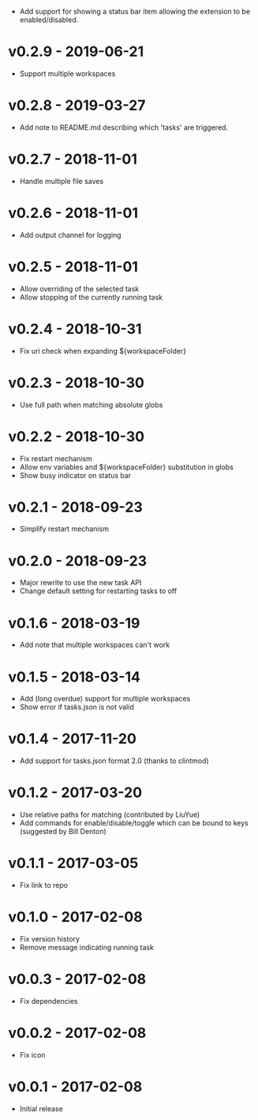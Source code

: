 - Add support for showing a status bar item allowing the extension to be enabled/disabled.

# v0.2.9 - 2019-06-21
- Support multiple workspaces

# v0.2.8 - 2019-03-27
- Add note to README.md describing which 'tasks' are triggered.

# v0.2.7 - 2018-11-01
- Handle multiple file saves

# v0.2.6 - 2018-11-01
- Add output channel for logging

# v0.2.5 - 2018-11-01
- Allow overriding of the selected task
- Allow stopping of the currently running task

# v0.2.4 - 2018-10-31
- Fix uri check when expanding ${workspaceFolder}

# v0.2.3 - 2018-10-30
- Use full path when matching absolute globs

# v0.2.2 - 2018-10-30
- Fix restart mechanism
- Allow env variables and ${workspaceFolder} substitution in globs
- Show busy indicator on status bar

# v0.2.1 - 2018-09-23
- Simplify restart mechanism

# v0.2.0 - 2018-09-23
- Major rewrite to use the new task API
- Change default setting for restarting tasks to off

# v0.1.6 - 2018-03-19
- Add note that multiple workspaces can't work

# v0.1.5 - 2018-03-14
- Add (long overdue) support for multiple workspaces
- Show error if tasks.json is not valid

# v0.1.4 - 2017-11-20
- Add support for tasks.json format 2.0 (thanks to clintmod)

# v0.1.2 - 2017-03-20
- Use relative paths for matching (contributed by LiuYue)
- Add commands for enable/disable/toggle which can be bound to keys (suggested by Bill Denton)

# v0.1.1 - 2017-03-05
- Fix link to repo

# v0.1.0 - 2017-02-08
- Fix version history
- Remove message indicating running task

# v0.0.3 - 2017-02-08
- Fix dependencies

# v0.0.2 - 2017-02-08
- Fix icon

# v0.0.1 - 2017-02-08
- Initial release

